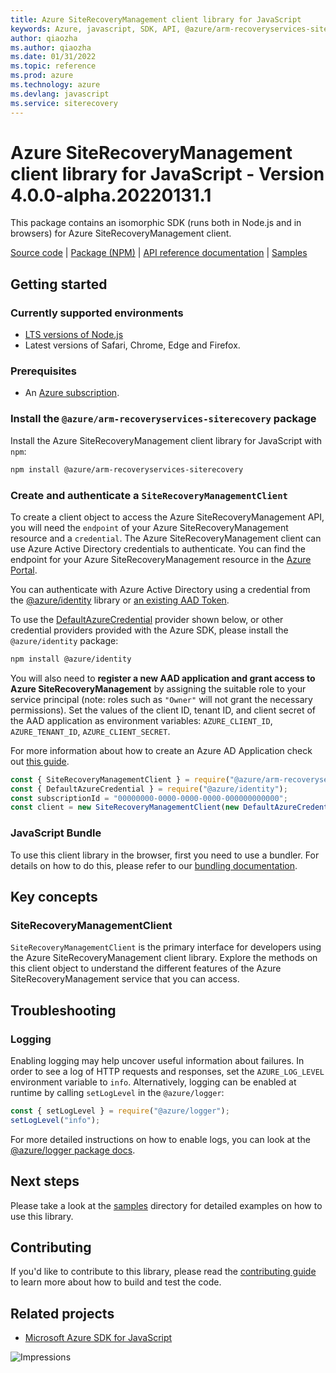 ```yaml
---
title: Azure SiteRecoveryManagement client library for JavaScript
keywords: Azure, javascript, SDK, API, @azure/arm-recoveryservices-siterecovery, siterecovery
author: qiaozha
ms.author: qiaozha
ms.date: 01/31/2022
ms.topic: reference
ms.prod: azure
ms.technology: azure
ms.devlang: javascript
ms.service: siterecovery
---
```

# Azure SiteRecoveryManagement client library for JavaScript - Version 4.0.0-alpha.20220131.1 


This package contains an isomorphic SDK (runs both in Node.js and in browsers) for Azure SiteRecoveryManagement client.



[Source code](https://github.com/Azure/azure-sdk-for-js/tree/main/sdk/recoveryservicessiterecovery/arm-recoveryservices-siterecovery) |
[Package (NPM)](https://www.npmjs.com/package/@azure/arm-recoveryservices-siterecovery) |
[API reference documentation](https://docs.microsoft.com/javascript/api/@azure/arm-recoveryservices-siterecovery) |
[Samples](https://github.com/Azure-Samples/azure-samples-js-management)

## Getting started

### Currently supported environments

- [LTS versions of Node.js](https://nodejs.org/about/releases/)
- Latest versions of Safari, Chrome, Edge and Firefox.

### Prerequisites

- An [Azure subscription][azure_sub].

### Install the `@azure/arm-recoveryservices-siterecovery` package

Install the Azure SiteRecoveryManagement client library for JavaScript with `npm`:

```bash
npm install @azure/arm-recoveryservices-siterecovery
```

### Create and authenticate a `SiteRecoveryManagementClient`

To create a client object to access the Azure SiteRecoveryManagement API, you will need the `endpoint` of your Azure SiteRecoveryManagement resource and a `credential`. The Azure SiteRecoveryManagement client can use Azure Active Directory credentials to authenticate.
You can find the endpoint for your Azure SiteRecoveryManagement resource in the [Azure Portal][azure_portal].

You can authenticate with Azure Active Directory using a credential from the [@azure/identity][azure_identity] library or [an existing AAD Token](https://github.com/Azure/azure-sdk-for-js/blob/master/sdk/identity/identity/samples/AzureIdentityExamples.md#authenticating-with-a-pre-fetched-access-token).

To use the [DefaultAzureCredential][defaultazurecredential] provider shown below, or other credential providers provided with the Azure SDK, please install the `@azure/identity` package:

```bash
npm install @azure/identity
```

You will also need to **register a new AAD application and grant access to Azure SiteRecoveryManagement** by assigning the suitable role to your service principal (note: roles such as `"Owner"` will not grant the necessary permissions).
Set the values of the client ID, tenant ID, and client secret of the AAD application as environment variables: `AZURE_CLIENT_ID`, `AZURE_TENANT_ID`, `AZURE_CLIENT_SECRET`.

For more information about how to create an Azure AD Application check out [this guide](https://docs.microsoft.com/azure/active-directory/develop/howto-create-service-principal-portal).

```javascript
const { SiteRecoveryManagementClient } = require("@azure/arm-recoveryservices-siterecovery");
const { DefaultAzureCredential } = require("@azure/identity");
const subscriptionId = "00000000-0000-0000-0000-000000000000";
const client = new SiteRecoveryManagementClient(new DefaultAzureCredential(), subscriptionId);
```


### JavaScript Bundle
To use this client library in the browser, first you need to use a bundler. For details on how to do this, please refer to our [bundling documentation](https://aka.ms/AzureSDKBundling).

## Key concepts

### SiteRecoveryManagementClient

`SiteRecoveryManagementClient` is the primary interface for developers using the Azure SiteRecoveryManagement client library. Explore the methods on this client object to understand the different features of the Azure SiteRecoveryManagement service that you can access.

## Troubleshooting

### Logging

Enabling logging may help uncover useful information about failures. In order to see a log of HTTP requests and responses, set the `AZURE_LOG_LEVEL` environment variable to `info`. Alternatively, logging can be enabled at runtime by calling `setLogLevel` in the `@azure/logger`:

```javascript
const { setLogLevel } = require("@azure/logger");
setLogLevel("info");
```

For more detailed instructions on how to enable logs, you can look at the [@azure/logger package docs](https://github.com/Azure/azure-sdk-for-js/tree/main/sdk/core/logger).

## Next steps

Please take a look at the [samples](https://github.com/Azure-Samples/azure-samples-js-management) directory for detailed examples on how to use this library.

## Contributing

If you'd like to contribute to this library, please read the [contributing guide](https://github.com/Azure/azure-sdk-for-js/blob/main/CONTRIBUTING.md) to learn more about how to build and test the code.

## Related projects

- [Microsoft Azure SDK for JavaScript](https://github.com/Azure/azure-sdk-for-js)

![Impressions](https://azure-sdk-impressions.azurewebsites.net/api/impressions/azure-sdk-for-js%2Fsdk%2Frecoveryservicessiterecovery%2Farm-recoveryservices-siterecovery%2FREADME.png)

[azure_cli]: https://docs.microsoft.com/cli/azure
[azure_sub]: https://azure.microsoft.com/free/
[azure_sub]: https://azure.microsoft.com/free/
[azure_portal]: https://portal.azure.com
[azure_identity]: https://github.com/Azure/azure-sdk-for-js/tree/main/sdk/identity/identity
[defaultazurecredential]: https://github.com/Azure/azure-sdk-for-js/tree/main/sdk/identity/identity#defaultazurecredential

